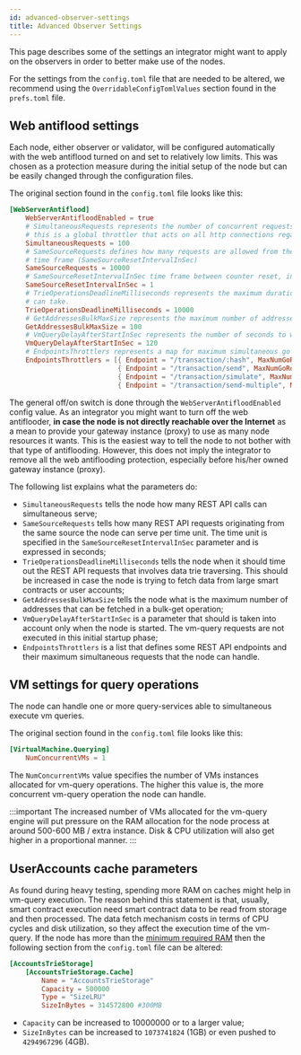 ```yaml
---
id: advanced-observer-settings
title: Advanced Observer Settings
---
```


[comment]: # (mx-abstract)

This page describes some of the settings an integrator might want to apply on the observers in order to better make use of the nodes.

For the settings from the `config.toml` file that are needed to be altered, we recommend using the `OverridableConfigTomlValues` section found in the `prefs.toml` file. 

[comment]: # (mx-context-auto)

## Web antiflood settings

Each node, either observer or validator, will be configured automatically with the web antiflood turned on and set to relatively low limits. This was chosen as a protection measure during the initial setup of the node but can be easily changed through the configuration files.

The original section found in the `config.toml` file looks like this:

```toml
[WebServerAntiflood]
    WebServerAntifloodEnabled = true
    # SimultaneousRequests represents the number of concurrent requests accepted by the web server
    # this is a global throttler that acts on all http connections regardless of the originating source
    SimultaneousRequests = 100
    # SameSourceRequests defines how many requests are allowed from the same source in the specified
    # time frame (SameSourceResetIntervalInSec)
    SameSourceRequests = 10000
    # SameSourceResetIntervalInSec time frame between counter reset, in seconds
    SameSourceResetIntervalInSec = 1
    # TrieOperationsDeadlineMilliseconds represents the maximum duration that an API call targeting a trie operation
    # can take.
    TrieOperationsDeadlineMilliseconds = 10000
    # GetAddressesBulkMaxSize represents the maximum number of addresses to be fetched in a bulk per API request. 0 means unlimited
    GetAddressesBulkMaxSize = 100
    # VmQueryDelayAfterStartInSec represents the number of seconds to wait when starting node before accepting vm query requests
    VmQueryDelayAfterStartInSec = 120
    # EndpointsThrottlers represents a map for maximum simultaneous go routines for an endpoint
    EndpointsThrottlers = [{ Endpoint = "/transaction/:hash", MaxNumGoRoutines = 10 },
                           { Endpoint = "/transaction/send", MaxNumGoRoutines = 2 },
                           { Endpoint = "/transaction/simulate", MaxNumGoRoutines = 1 },
                           { Endpoint = "/transaction/send-multiple", MaxNumGoRoutines = 2 }]
```

The general off/on switch is done through the `WebServerAntifloodEnabled` config value. As an integrator you might want to turn off the web antiflooder, **in case the node is not directly reachable over the Internet** as a mean to provide your gateway instance (proxy) to use as many node resources it wants. 
This is the easiest way to tell the node to not bother with that type of antiflooding. However, this does not imply the integrator to remove all the web antiflooding protection, especially before his/her owned gateway instance (proxy).

The following list explains what the parameters do:
- `SimultaneousRequests` tells the node how many REST API calls can simultaneous serve;
- `SameSourceRequests` tells how many REST API requests originating from the same source the node can serve per time unit. The time unit is specified in the `SameSourceResetIntervalInSec` parameter and is expressed in seconds;
- `TrieOperationsDeadlineMilliseconds` tells the node when it should time out the REST API requests that involves data trie traversing. This should be increased in case the node is trying to fetch data from large smart contracts or user accounts;
- `GetAddressesBulkMaxSize` tells the node what is the maximum number of addresses that can be fetched in a bulk-get operation;
- `VmQueryDelayAfterStartInSec` is a parameter that should is taken into account only when the node is started. The vm-query requests are not executed in this initial startup phase;
- `EndpointsThrottlers` is a list that defines some REST API endpoints and their maximum simultaneous requests that the node can handle.

## VM settings for query operations

The node can handle one or more query-services able to simultaneous execute vm queries.

The original section found in the `config.toml` file looks like this:

```toml
[VirtualMachine.Querying]
    NumConcurrentVMs = 1
```

The `NumConcurrentVMs` value specifies the number of VMs instances allocated for vm-query operations. The higher this value is, the more concurrent vm-query operation the node can handle.

:::important
The increased number of VMs allocated for the vm-query engine will put pressure on the RAM allocation for the node process at around 500-600 MB / extra instance. Disk & CPU utilization will also get higher in a proportional manner.
:::

## UserAccounts cache parameters

As found during heavy testing, spending more RAM on caches might help in vm-query execution. The reason behind this statement is that, usually, smart contract execution need smart contract data to be read from storage and then processed.
The data fetch mechanism costs in terms of CPU cycles and disk utilization, so they affect the execution time of the vm-query.
If the node has more than the [minimum required RAM](/validators/system-requirements) then the following section from the `config.toml` file can be altered:

```toml
[AccountsTrieStorage]
    [AccountsTrieStorage.Cache]
        Name = "AccountsTrieStorage"
        Capacity = 500000
        Type = "SizeLRU"
        SizeInBytes = 314572800 #300MB
```

- `Capacity` can be increased to 10000000 or to a larger value;
- `SizeInBytes` can be increased to `1073741824` (1GB) or even pushed to `4294967296` (4GB).